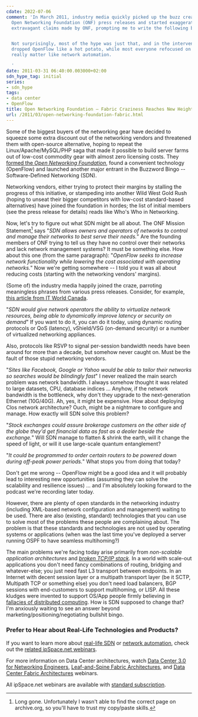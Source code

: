 ```yaml
---
cdate: 2022-07-06
comment: 'In March 2011, industry media quickly picked up the buzz created by the
  Open Networking Foundation (ONF) press releases and started exaggerating the already
  extravagant claims made by ONF, prompting me to write the following blog post.


  Not surprisingly, most of the hype was just that, and in the intervening years ONF
  dropped OpenFlow like a hot potato, while most everyone refocused on things that
  really matter like network automation.

  '
date: 2011-03-31 06:40:00.003000+02:00
sdn_hype_tag: initial
series:
- sdn_hype
tags:
- data center
- OpenFlow
title: Open Networking Foundation – Fabric Craziness Reaches New Heights
url: /2011/03/open-networking-foundation-fabric.html
---
```

Some of the biggest buyers of the networking gear have decided to squeeze some extra discount out of the networking vendors and threatened them with open-source alternative, hoping to repeat the Linux/Apache/MySQL/PHP saga that made it possible to build server farms out of low-cost commodity gear with almost zero licensing costs. They [formed the *Open Networking Foundation*](https://opennetworking.org/news-and-events/press-releases/onf-formed-to-speed-network-innovation/), found a convenient technology (OpenFlow) and launched another major entrant in the Buzzword Bingo -- Software-Defined Networking (SDN).

Networking vendors, either trying to protect their margins by stalling the progress of this initiative, or stampeding into another Wild West Gold Rush (hoping to unseat their bigger competitors with low-cost standard-based alternatives) have joined the foundation in hordes; the list of initial members (see the press release for details) reads like Who's Who in Networking.
<!--more-->
Now, let's try to figure out what SDN might be all about. The ONF Mission Statement[^LG] says "*SDN allows owners and operators of networks to control and manage their networks to best serve their needs.*" Are the founding members of ONF trying to tell us they have no control over their networks and lack network management systems? It must be something else. How about this one (from the same paragraph): "*OpenFlow seeks to increase network functionality while lowering the cost associated with operating networks.*" Now we're getting somewhere -- I told you it was all about reducing costs (starting with the networking vendors' margins).

[^LG]: Long gone. Unfortunately I wasn't able to find the correct page on archive.org, so you'll have to trust my copy/paste skills.
 
(Some of) the industry media happily joined the craze, parroting meaningless phrases from various press releases. Consider, for example, [this article from IT World Canada](http://www.itworldcanada.com/news/the-next-revolution-in-networking-is-months-away/142810).

"*SDN would give network operators the ability to virtualize network resources, being able to dynamically improve latency or security on demand*" If you want to do it, you can do it today, using dynamic routing protocols or QoS (latency), vShield/VSG (on-demand security) or a number of virtualized networking appliances.

Also, protocols like RSVP to signal per-session bandwidth needs have been around for more than a decade, but somehow never caught on. Must be the fault of those stupid networking vendors.

"*Sites like Facebook, Google or Yahoo would be able to tailor their networks so searches would be blindingly fast*" I never realized the main search problem was network bandwidth. I always somehow thought it was related to large datasets, CPU, database indices \... Anyhow, if the network bandwidth is the bottleneck, why don't they upgrade to the next-generation Ethernet (10G/40G). Ah, yes, it might be expensive. How about deploying Clos network architecture? Ouch, might be a nightmare to configure and manage. How exactly will SDN solve this problem?

"*Stock exchanges could assure brokerage customers on the other side of the globe they'd get financial data as fast as a dealer beside the exchange.*" Will SDN manage to flatten & shrink the earth, will it change the speed of light, or will it use large-scale quantum entanglement?

"*It could be programmed to order certain routers to be powered down during off-peak power periods.*" What stops you from doing that today?

Don't get me wrong -- OpenFlow might be a good idea and it will probably lead to interesting new opportunities (assuming they can solve the scalability and resilience issues) \... and I'm absolutely looking forward to the podcast we're recording later today.

However, there are plenty of open standards in the networking industry (including XML-based network configuration and management) waiting to be used. There are also (existing, standard) technologies that you can use to solve most of the problems these people are complaining about. The problem is that these standards and technologies are not used by operating systems or applications (when was the last time you've deployed a server running OSPF to have seamless multihoming?)

The main problems we're facing today arise primarily from *non-scalable application architectures* and [*broken TCP/IP stack*](/2009/08/what-went-wrong-tcpip-lacks-session.html). In a world with scale-out applications you don't need fancy combinations of routing, bridging and whatever-else; you just need fast L3 transport between endpoints. In an Internet with decent session layer or a multipath transport layer (be it SCTP, Multipath TCP or something else) you don't need load balancers, BGP sessions with end-customers to support multihoming, or LISP. All these kludges were invented to support OS/App people firmly believing in [fallacies of distributed computing](http://en.wikipedia.org/wiki/Fallacies_of_Distributed_Computing). How is SDN supposed to change that? I'm anxiously waiting to see an answer beyond marketing/positioning/negotiating bullshit bingo.

### Prefer to Hear about Real-Life Technologies and Products?

If you want to learn more about [real-life SDN](https://www.ipspace.net/SDN) or [network automation](https://www.ipspace.net/Roadmap/Network_Automation_webinars), check out the [related ipSpace.net webinars](https://www.ipspace.net/Webinar_roadmaps).

For more information on Data Center architectures, watch [Data Center 3.0 for Networking Engineers](https://www.ipspace.net/DC30), [Leaf-and-Spine Fabric Architectures](https://www.ipspace.net/Leaf-and-Spine_Fabric_Architectures), and [Data Center Fabric Architectures](https://www.ipspace.net/Data_Center_Fabrics) webinars.

All ipSpace.net webinars are available with [standard subscription](https://www.ipspace.net/Subscription).

